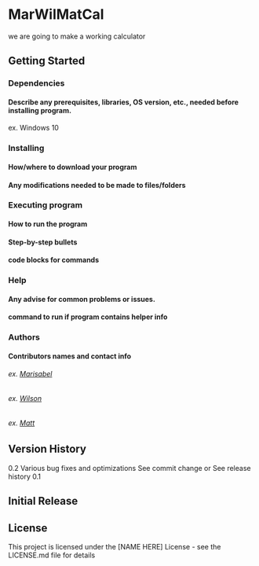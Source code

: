 # MarWilMatCal
we are going to make a working calculator

## Getting Started
### Dependencies
#### Describe any prerequisites, libraries, OS version, etc., needed before installing program.
ex. Windows 10

### Installing
#### How/where to download your program
#### Any modifications needed to be made to files/folders

### Executing program
#### How to run the program
#### Step-by-step bullets
#### code blocks for commands

### Help
#### Any advise for common problems or issues.
#### command to run if program contains helper info

### Authors
#### Contributors names and contact info
###### ex. [Marisabel](https://pages.github.com/)
###### ex. [Wilson](https://pages.github.com/)
###### ex. [Matt](https://pages.github.com/)


## Version History
0.2
Various bug fixes and optimizations
See commit change or See release history
0.1

## Initial Release

## License
This project is licensed under the [NAME HERE] License - see the LICENSE.md file for details

